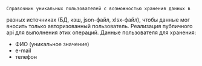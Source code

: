     Справочник уникальных пользователей с возможностью хранения данных в
разных источниках (БД, кэш, json-файл, xlsx-файл), чтобы данные мог вносить только
авторизованный пользователь.
Реализация публичного api для выполнения этих операций.
Данные пользователя для хранения:
- ФИО (уникальное значение)
- e-mail
- телефон

